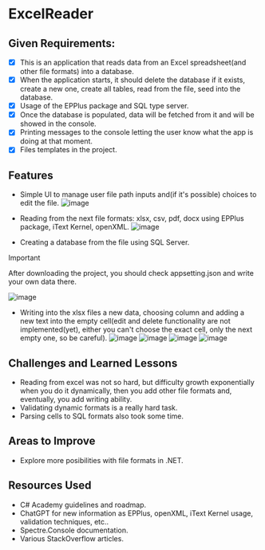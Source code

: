 ﻿# ExcelReader

## Given Requirements:
- [x] This is an application that reads data from an Excel spreadsheet(and other file formats) into a database.
- [x] When the application starts, it should delete the database if it exists, create a new one, create all tables, read from the file, seed into the database.
- [x] Usage of the EPPlus package and SQL type server.
- [x] Once the database is populated, data will be fetched from it and will be showed in the console.
- [x] Printing messages to the console letting the user know what the app is doing at that moment.
- [x] Files templates in the project.

## Features
* Simple UI to manage user file path inputs and(if it's possible) choices to edit the file.
![image](https://github.com/TwilightSaw/CodeReviews.Console.ExcelReader/blob/main/ExcelReader.TwilightSaw/images/ui.png)

* Reading from the next file formats: xlsx, csv, pdf, docx using EPPlus package, iText Kernel, openXML.
![image](https://github.com/TwilightSaw/CodeReviews.Console.ExcelReader/blob/main/ExcelReader.TwilightSaw/images/db_reading.png)

* Creating a database from the file using SQL Server.
> [!IMPORTANT]
> After downloading the project, you should check appsetting.json and write your own data there.
> 
> ![image](https://github.com/TwilightSaw/CodeReviews.Console.ExcelReader/blob/main/ExcelReader.TwilightSaw/images/appsettings.png)

* Writing into the xlsx files a new data, choosing column and adding a new text into the empty cell(edit and delete functionality are not implemented(yet), either you can't choose the exact cell, only the next empty one, so be careful).
![image](https://github.com/TwilightSaw/CodeReviews.Console.ExcelReader/blob/main/ExcelReader.TwilightSaw/images/writing_1.png)
![image](https://github.com/TwilightSaw/CodeReviews.Console.ExcelReader/blob/main/ExcelReader.TwilightSaw/images/writing_2.png)
![image](https://github.com/TwilightSaw/CodeReviews.Console.ExcelReader/blob/main/ExcelReader.TwilightSaw/images/writing_3.png)
![image](https://github.com/TwilightSaw/CodeReviews.Console.ExcelReader/blob/main/ExcelReader.TwilightSaw/images/writing_4.png)

## Challenges and Learned Lessons
- Reading from excel was not so hard, but difficulty growth exponentially when you do it dynamically, then you add other file formats and, eventually, you add writing ability.
- Validating dynamic formats is a really hard task.
- Parsing cells to SQL formats also took some time.

## Areas to Improve
- Explore more posibilities with file formats in .NET.

## Resources Used
- C# Academy guidelines and roadmap.
- ChatGPT for new information as EPPlus, openXML, iText Kernel usage, validation techniques, etc..
- Spectre.Console documentation.
- Various StackOverflow articles.
